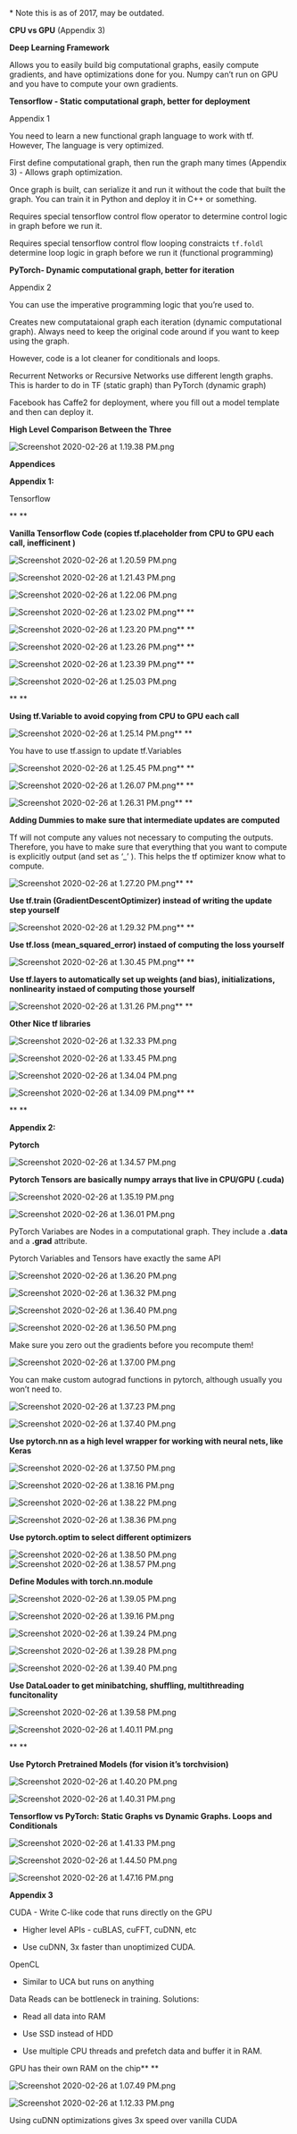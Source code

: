 \* Note this is as of 2017, may be outdated.

**CPU vs GPU** (Appendix 3)

**Deep Learning Framework**

Allows you to easily build big computational graphs, easily compute gradients, and have optimizations done for you. Numpy can’t run on GPU and you have to compute your own gradients.

**Tensorflow - Static computational graph, better for deployment**

Appendix 1

You need to learn a new functional graph language to work with tf. However, The language is very optimized.

First define computational graph, then run the graph many times (Appendix 3) - Allows graph optimization.

Once graph is built, can serialize it and run it without the code that built the graph. You can train it in Python and deploy it in C++ or something. 

Requires special tensorflow control flow operator to determine control logic in graph before we run it. 

Requires special tensorflow control flow looping constraicts `tf.foldl` determine loop logic in graph before we run it (functional programming)

**PyTorch- Dynamic computational graph, better for iteration**

Appendix 2

You can use the imperative programming logic that you’re used to.

Creates new computataional graph each iteration (dynamic computational graph). Always need to keep the original code around if you want to keep using the graph. 

However, code is a lot cleaner for conditionals and loops. 

Recurrent Networks or Recursive Networks use different length graphs. This is harder to do in TF (static graph) than PyTorch (dynamic graph)

Facebook has Caffe2 for deployment, where you fill out a model template and then can deploy it.

**High Level Comparison Between the Three**

![Screenshot 2020-02-26 at 1.19.38 PM.png](/assets/blog_resources/3864195E6052DD85FAE9FA58BEA06C9C.png)

**Appendices**

**Appendix 1:** 

Tensorflow

**
**

**Vanilla Tensorflow Code (copies tf.placeholder from CPU to GPU each call, inefficinent )**

![Screenshot 2020-02-26 at 1.20.59 PM.png](/assets/blog_resources/285FF9138FED213DC5626310A7DA538B.png)

![Screenshot 2020-02-26 at 1.21.43 PM.png](/assets/blog_resources/0F56858CDDC3DB12C5DF1709DD6C3D98.png)

![Screenshot 2020-02-26 at 1.22.06 PM.png](/assets/blog_resources/F99B8FD66C4AAE51B4200305D986FE8D.png)

![Screenshot 2020-02-26 at 1.23.02 PM.png](/assets/blog_resources/34C101A41B486069EA2E0D6D954689EF.png)**
**

![Screenshot 2020-02-26 at 1.23.20 PM.png](/assets/blog_resources/B5BD532E7452CA3FDC791E5101FDFBE7.png)**
**

![Screenshot 2020-02-26 at 1.23.26 PM.png](/assets/blog_resources/A65044A5135BDDB66D4298F949AA967B.png)**
**

![Screenshot 2020-02-26 at 1.23.39 PM.png](/assets/blog_resources/91DDED52D8F8141B72D99BB901E34EE8.png)**
**

![Screenshot 2020-02-26 at 1.25.03 PM.png](/assets/blog_resources/D421D556E49DE3ACCD9E6F337EC5DC66.png)

**
**

**Using tf.Variable to avoid copying from CPU to GPU each call**

![Screenshot 2020-02-26 at 1.25.14 PM.png](/assets/blog_resources/B4B011DA2F87553FBCC541B3F7104C48.png)**
**

You have to use tf.assign to update tf.Variables

![Screenshot 2020-02-26 at 1.25.45 PM.png](/assets/blog_resources/7930F04934BDFA4EED0CFEB990C9B32B.png)**
**

![Screenshot 2020-02-26 at 1.26.07 PM.png](/assets/blog_resources/D29988118C518DB277255388789DB189.png)**
**

![Screenshot 2020-02-26 at 1.26.31 PM.png](/assets/blog_resources/E4B45AE6551339DEAEF0A39804B5D966.png)**
**

**Adding Dummies to make sure that intermediate updates are computed**

Tf will not compute any values not necessary to computing the outputs. Therefore, you have to make sure that everything that you want to compute is explicitly output (and set as ‘\_’ ). This helps the tf optimizer know what to compute.

![Screenshot 2020-02-26 at 1.27.20 PM.png](/assets/blog_resources/857F6ED0E0DFFC65AFA19EA53508F5EA.png)**
**

**Use tf.train (GradientDescentOptimizer) instead of writing the update step yourself**

![Screenshot 2020-02-26 at 1.29.32 PM.png](/assets/blog_resources/E3E4ED7F90F8B36704D19E9343569D32.png)**
**

**Use tf.loss (mean\_squared\_error) instaed of computing the loss yourself**

![Screenshot 2020-02-26 at 1.30.45 PM.png](/assets/blog_resources/819B4838BD581699D589FA5EB23E853F.png)**
**

**Use tf.layers to automatically set up weights (and bias), initializations, nonlinearity instaed of computing those yourself**

![Screenshot 2020-02-26 at 1.31.26 PM.png](/assets/blog_resources/2A131A1D24A596B071F5ABA513A1CF48.png)**
**

**Other Nice tf libraries**

![Screenshot 2020-02-26 at 1.32.33 PM.png](/assets/blog_resources/7F9C10538EBC8C93FC85815A1BC1E78F.png)

![Screenshot 2020-02-26 at 1.33.45 PM.png](/assets/blog_resources/72D6D674251B3B3CA13C7B5081883A45.png)

![Screenshot 2020-02-26 at 1.34.04 PM.png](/assets/blog_resources/F7E090851E3E13D449944A633C3124EF.png)

![Screenshot 2020-02-26 at 1.34.09 PM.png](/assets/blog_resources/1C8C695E064F4220777DB2BE2792DC29.png)**
**

**
**

**Appendix 2:**

**Pytorch**

![Screenshot 2020-02-26 at 1.34.57 PM.png](/assets/blog_resources/AFEFAFF3A0FA80DFF187035B62827948.png)

**Pytorch Tensors are basically numpy arrays that live in CPU/GPU (.cuda)**

![Screenshot 2020-02-26 at 1.35.19 PM.png](/assets/blog_resources/B0F9F636DECB727DFB6F2E2F12771B94.png)

![Screenshot 2020-02-26 at 1.36.01 PM.png](/assets/blog_resources/5C8F3423AE6159BAD6435A66FF49065C.png)

PyTorch Variabes are Nodes in a computational graph. They include a **.data** and a **.grad** attribute.

Pytorch Variables and Tensors have exactly the same API

![Screenshot 2020-02-26 at 1.36.20 PM.png](/assets/blog_resources/F658D0E15EE7FE71ED29760BCA7DCC7D.png)

![Screenshot 2020-02-26 at 1.36.32 PM.png](/assets/blog_resources/5A27649D9BFF3CDB18D0737D9AD2AF8D.png)

![Screenshot 2020-02-26 at 1.36.40 PM.png](/assets/blog_resources/EF9403E223F1BFF130E97EF2D3EA8967.png)

![Screenshot 2020-02-26 at 1.36.50 PM.png](/assets/blog_resources/2496EE65465AC2B0100C0E6ADF025C95.png)

Make sure you zero out the gradients before you recompute them!

![Screenshot 2020-02-26 at 1.37.00 PM.png](/assets/blog_resources/D89782931F7BBA400EC50DD08E44761A.png)

You can make custom autograd functions in pytorch, although usually you won’t need to.

![Screenshot 2020-02-26 at 1.37.23 PM.png](/assets/blog_resources/30EFC749B93A28D571EB6565819D4BD8.png)

![Screenshot 2020-02-26 at 1.37.40 PM.png](/assets/blog_resources/6B86E868D416DFECD2FCB2B46DC023F8.png)

**Use pytorch.nn as a high level wrapper for working with neural nets, like Keras**

![Screenshot 2020-02-26 at 1.37.50 PM.png](/assets/blog_resources/46C25B311D77ADAF1F824830C92F50B1.png)

![Screenshot 2020-02-26 at 1.38.16 PM.png](/assets/blog_resources/EE9B507FC02CC84B51C796D694F23C03.png)

![Screenshot 2020-02-26 at 1.38.22 PM.png](/assets/blog_resources/23833726858257D16C5D96C10FF5F7C2.png)

![Screenshot 2020-02-26 at 1.38.36 PM.png](/assets/blog_resources/5473BB6410DF6D4004515FD28166F02B.png)

**Use pytorch.optim to select different optimizers**

![Screenshot 2020-02-26 at 1.38.50 PM.png](/assets/blog_resources/DE6492153F1C700DFAED1970C61D7422.png)![Screenshot 2020-02-26 at 1.38.57 PM.png](/assets/blog_resources/E3EE5CDABF308EBB4FA2AA9700CFAC09.png)

**Define Modules with torch.nn.module**

![Screenshot 2020-02-26 at 1.39.05 PM.png](/assets/blog_resources/0B60FB267980EEF34C309788098840E8.png)

![Screenshot 2020-02-26 at 1.39.16 PM.png](/assets/blog_resources/686183EEC378400CAD334BCBB5FBDEA1.png)

![Screenshot 2020-02-26 at 1.39.24 PM.png](/assets/blog_resources/F298030A511B29EA3F530DA75B132AA0.png)

![Screenshot 2020-02-26 at 1.39.28 PM.png](/assets/blog_resources/47B61DBA717A7A0B0561AB336146F37B.png)

![Screenshot 2020-02-26 at 1.39.40 PM.png](/assets/blog_resources/ED8D99392C2A885075515BC846174A33.png)

**Use DataLoader to get minibatching, shuffling, multithreading funcitonality**

![Screenshot 2020-02-26 at 1.39.58 PM.png](/assets/blog_resources/4242B3277D98CA11910BD3E2A015FB1C.png)

![Screenshot 2020-02-26 at 1.40.11 PM.png](/assets/blog_resources/B63F79E0D360B1B77BA19190C38A14A7.png)

**
**

**Use Pytorch Pretrained Models (for vision it’s torchvision)**

![Screenshot 2020-02-26 at 1.40.20 PM.png](/assets/blog_resources/AC8DD74FDAB9AFEF882879733F482D41.png)

![Screenshot 2020-02-26 at 1.40.31 PM.png](/assets/blog_resources/736A077B98FC2F371A770F234DA7E9CD.png)

**Tensorflow vs PyTorch: Static Graphs vs Dynamic Graphs. Loops and Conditionals**

![Screenshot 2020-02-26 at 1.41.33 PM.png](/assets/blog_resources/0AE206FD9AE4B8004B80DBF047B97FAF.png)

![Screenshot 2020-02-26 at 1.44.50 PM.png](/assets/blog_resources/DDA0BFB0F1B75B3342DC17CABB140DD2.png)

![Screenshot 2020-02-26 at 1.47.16 PM.png](/assets/blog_resources/F2011BF676983C3CC152C66215D1F722.png)

**Appendix 3**

CUDA - Write C-like code that runs directly on the GPU

 - Higher level APIs - cuBLAS, cuFFT, cuDNN, etc

 - Use cuDNN, 3x faster than unoptimized CUDA.

OpenCL

 - Similar to UCA but runs on anything

Data Reads can be bottleneck in training. Solutions:

 - Read all data into RAM

 - Use SSD instead of HDD

 - Use multiple CPU threads and prefetch data and buffer it in RAM.

GPU has their own RAM on the chip**
**

![Screenshot 2020-02-26 at 1.07.49 PM.png](/assets/blog_resources/4460549F76F458332ACBC6AF3FB02B04.png)

![Screenshot 2020-02-26 at 1.12.33 PM.png](/assets/blog_resources/3080A49C06E071026ED121A1E2C2E268.png)

Using cuDNN optimizations gives 3x speed over vanilla CUDA